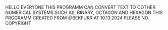 HELLO EVERYONE
THIS PROGRAMM CAN CONVERT TEXT TO OOTHER NUMERICAL SYSTEMS SUCH AS, BINARY, OCTAGON AND HEXAGON
THIS PROGRAMM CREATED FROM @BEKFURR AT 10.13.2024
PLEASE NO COPYRIGHT
